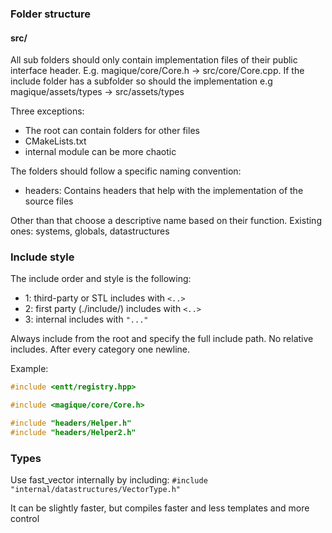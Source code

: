 ### Folder structure

#### src/

All sub folders should only contain implementation files of their public interface header. E.g. magique/core/Core.h ->
src/core/Core.cpp. If the include folder has a subfolder so should the implementation e.g
magique/assets/types -> src/assets/types

Three exceptions:

- The root can contain folders for other files
- CMakeLists.txt
- internal module can be more chaotic

The folders should follow a specific naming convention:

- headers: Contains headers that help with the implementation of the source files

Other than that choose a descriptive name based on their function.
Existing ones: systems, globals, datastructures

### Include style

The include order and style is the following:

- 1: third-party or STL includes with `<..>`
- 2: first party (./include/) includes with `<..>`
- 3: internal includes with `"..."`

Always include from the root and specify the full include path. No relative includes. After every category one newline.

Example:

```cpp
#include <entt/registry.hpp>

#include <magique/core/Core.h>

#include "headers/Helper.h"
#include "headers/Helper2.h"
```

### Types

Use fast_vector internally by including:
`#include "internal/datastructures/VectorType.h"`

It can be slightly faster, but compiles faster and less templates and more control